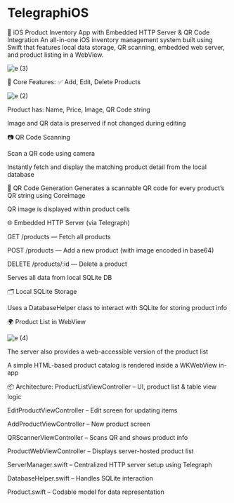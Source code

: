 # TelegraphiOS
📱 iOS Product Inventory App with Embedded HTTP Server & QR Code Integration
An all-in-one iOS inventory management system built using Swift that features local data storage, QR scanning, embedded web server, and product listing in a WebView.

![e (3)](https://github.com/user-attachments/assets/6c2df944-590f-41b9-ab1e-55d3e9afa016)




🔹 Core Features:
✅ Add, Edit, Delete Products

![e (2)](https://github.com/user-attachments/assets/70e418bb-3797-4ac0-aeb3-09ee2d3dd081)


Product has: Name, Price, Image, QR Code string

Image and QR data is preserved if not changed during editing

📷 QR Code Scanning

Scan a QR code using camera

Instantly fetch and display the matching product detail from the local database

🧾 QR Code Generation
Generates a scannable QR code for every product’s QR string using CoreImage

QR image is displayed within product cells

🌐 Embedded HTTP Server (via Telegraph)

GET /products — Fetch all products

POST /products — Add a new product (with image encoded in base64)

DELETE /products/:id — Delete a product

Serves all data from local SQLite DB

🗂️ Local SQLite Storage

Uses a DatabaseHelper class to interact with SQLite for storing product info

🌍 Product List in WebView

![e (4)](https://github.com/user-attachments/assets/09efef25-01e8-427a-8145-12f9b48bbe80)

The server also provides a web-accessible version of the product list

A simple HTML-based product catalog is rendered inside a WKWebView in-app

📦 Architecture:
ProductListViewController – UI, product list & table view logic

EditProductViewController – Edit screen for updating items

AddProductViewController – New product screen

QRScannerViewController – Scans QR and shows product info

ProductWebViewController – Displays server-hosted product list

ServerManager.swift – Centralized HTTP server setup using Telegraph

DatabaseHelper.swift – Handles SQLite interaction

Product.swift – Codable model for data representation



